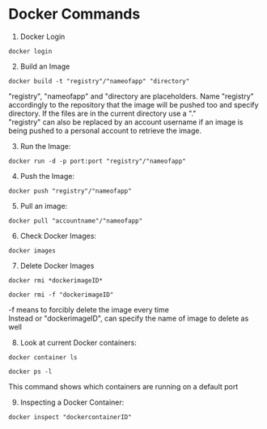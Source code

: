 # Docker Commands

1. Docker Login
```
docker login
```

2. Build an Image
```
docker build -t "registry"/"nameofapp" "directory"
```
"registry", "nameofapp" and "directory are placeholders. Name "registry" accordingly to the repository that the image will be pushed too and specify directory. If the files are in the current directory use a "." <br>
"registry" can also be replaced by an account username if an image is being pushed to a personal account to retrieve the image. 

3. Run the Image:
```
docker run -d -p port:port "registry"/"nameofapp"
```

4. Push the Image:
```
docker push "registry"/"nameofapp"
```

5. Pull an image:
```
docker pull "accountname"/"nameofapp"
```

6. Check Docker Images:
```
docker images
```

7.  Delete Docker Images
```
docker rmi *dockerimageID*
```

```
docker rmi -f "dockerimageID"
```
-f means to forcibly delete the image every time <br>
Instead or "dockerimageID", can specify the name of image to delete as well <br>

8. Look at current Docker containers:
```
docker container ls
```

```
docker ps -l
```
This command shows which containers are running on a default port

9. Inspecting a Docker Container:
```
docker inspect "dockercontainerID"
```
